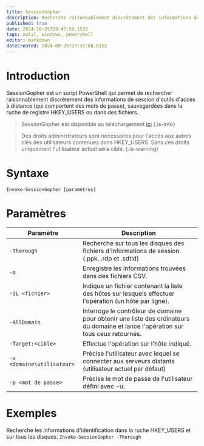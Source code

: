 ```yaml
---
title: SessionGopher
description: Recherche raisonnablement discrètement des informations de session d'outils d'accès à distance, sauvegardées dans la ruche de registre HKEY_USERS ou dans des fichiers.
published: true
date: 2024-10-25T20:47:58.153Z
tags: outil, windows, powershell
editor: markdown
dateCreated: 2024-09-26T17:37:08.015Z
---
```


# Introduction

SessionGopher est un script PowerShell qui permet de rechercher raisonnablement discrètement des informations de session d'outils d'accès à distance (qui comportent des mots de passe), sauvegardées dans la ruche de registre HKEY_USERS ou dans des fichiers.

> SessionGopher est disponible au téléchargement [ici](https://github.com/Arvanaghi/SessionGopher)
> {.is-info}

> Des droits administrateurs sont nécessaires pour l'accès aux autres clés des utilisateurs contenues dans HKEY_USERS. Sans ces droits uniquement l'utilisateur actuel sera ciblé.
> {.is-warning}

# Syntaxe

`Invoke-SessionGopher [paramètres]`

# Paramètres

| Paramètre                  | Description                                                                                                                        |
| -------------------------- | ---------------------------------------------------------------------------------------------------------------------------------- |
| `-Thorough`                | Recherche sur tous les disques des fichiers d'informations de session. (.ppk, .rdp et .sdtid)                                      |
| `-o`                       | Enregistre les informations trouvées dans des fichiers CSV.                                                                        |
| `-iL <fichier>`            | Indique un fichier contenant la liste des hôtes sur lesquels effectuer l'opération (un hôte par ligne).                            |
| `-AllDomain`               | Interroge le contrôleur de domaine pour obtenir une liste des ordinateurs du domaine et lance l'opération sur tous ceux retournés. |
| `-Target:<cible>`          | Effectue l'opération sur l'hôte indiqué.                                                                                           |
| `-u <domaine\utilisateur>` | Précise l'utilisateur avec lequel se connecter aux serveurs distants (utilisateur actuel par défaut)                               |
| `-p <mot de passe>`        | Précise le mot de passe de l'utilisateur défini avec -u.                                                                           |

# Exemples

Recherche les informations d'identification dans la ruche HKEY_USERS et sur tous les disques.
`Invoke-SessionGopher -Thorough`

